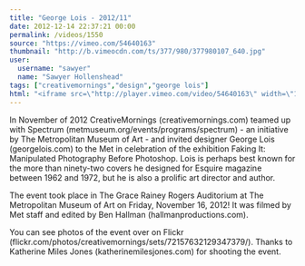 ```yaml
---
title: "George Lois - 2012/11"
date: 2012-12-14 22:37:21 00:00
permalink: /videos/1550
source: "https://vimeo.com/54640163"
thumbnail: "http://b.vimeocdn.com/ts/377/980/377980107_640.jpg"
user:
  username: "sawyer"
  name: "Sawyer Hollenshead"
tags: ["creativemornings","design","george lois"]
html: "<iframe src=\"http://player.vimeo.com/video/54640163\" width=\"1280\" height=\"720\" frameborder=\"0\" webkitAllowFullScreen mozallowfullscreen allowFullScreen></iframe>"
---
```


In November of 2012 CreativeMornings (creativemornings.com) teamed up with Spectrum (metmuseum.org/events/programs/spectrum) - an initiative by The Metropolitan Museum of Art - and invited designer George Lois (georgelois.com) to the Met in celebration of the exhibition Faking It: Manipulated Photography Before Photoshop. Lois is perhaps best known for the more than ninety-two covers he designed for Esquire magazine between 1962 and 1972, but he is also a prolific art director and author.

The event took place in The Grace Rainey Rogers Auditorium at The Metropolitan Museum of Art on Friday, November 16, 2012! It was filmed by Met staff and edited by Ben Hallman (hallmanproductions.com).

You can see photos of the event over on Flickr (flickr.com/photos/creativemornings/sets/72157632129347379/). Thanks to Katherine Miles Jones (katherinemilesjones.com) for shooting the event.